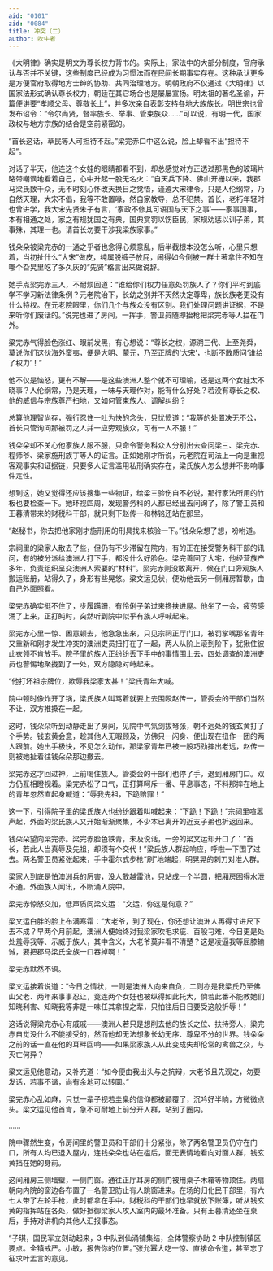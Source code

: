 ```yaml
---
aid: "0101"
zid: "0084"
title: 冲突（二）
author: 吹牛者
---
```


《大明律》确实是明文为尊长权力背书的。实际上，家法中的大部分制度，官府承认与否并不关键，这些制度已经成为习惯法而在民间长期事实存在。这种承认更多是方便官府取得地方士绅的协助、共同治理地方。明朝政府不仅通过《大明律》以国家法形式确认尊长权力，朝廷在其它场合也是屡屡宣扬。明太祖的著名圣谕，开篇便讲要“孝顺父母、尊敬长上”，并多次亲自表彰支持各地大族族长。明世宗也曾发布诏令：“令尔尚贤，督率族长、举事、管束族众……”可以说，有明一代，国家政权与地方宗族的结合是空前紧密的。



“首长这话，草民等人可担待不起。”梁完赤口中这么说，脸上却看不出“担待不起”。



对话了半天，他连这个女娃的眼睛都看不到，却总感觉对方正透过那黑色的玻璃片略带嘲讽地看着自己，心中升起一股无名火：“自天兵下降、佛山开栅以来，我郡马梁氏数千众，无不时刻心怀改天换日之觉悟，谨遵大宋律令。只是人伦纲常，乃自然天理，大宋不倡，我等不敢置喙，然自家教导，总不犯禁。首长，老朽年轻时也曾进学，我大宋先贤朱子有言，‘家政不修其可语国与天下之事’——家事国事，本有相通之处，家之有规犹国之有典，国典赏罚以饬臣民，家规劝惩以训子弟，其事殊，其理一也。请首长勿要干涉我梁族家事。”



钱朵朵被梁完赤的一通之乎者也念得心烦意乱，后半截根本没怎么听，心里只想着，当初扯什么“大宋”做皮，纯属脱裤子放屁，闹得如今倒被一群土著拿住不知在哪个旮旯里吃了多久灰的“先贤”格言出来做说辞。



她手点梁完赤三人，不耐烦回道：“谁给你们权力任意处罚族人了？你们平时到底学不学习新法律条例？元老院治下，长幼之别并不天然决定尊卑，族长族老更没有什么特权。在元老院眼里，你们几个与族众没有区别。我们处理问题讲证据，不是来听你们废话的。”说完也进了房间，一挥手，警卫员随即抬枪把梁完赤等人拦在门外。



梁完赤气得脸色涨红、眼前发黑，有心想说：“尊长之权，源溯三代、上至尧舜，莫说你们这伙海外蛮夷，便是大明、蒙元，乃至正牌的‘大宋’，也断不敢质问‘谁给了权力’！”



他不仅是恼怒，更有不解——是这些澳洲人整个就不可理喻，还是这两个女娃太不晓事？人伦纲常，乃是天理，一味与天理作对，能有什么好处？若没有尊长之权、他的威信与宗族尊严扫地，又如何管束族人、调解纠纷？



总算他理智尚存，强行忍住一吐为快的念头，只忧愤道：“我等的处置决无不公，首长只管询问那被罚之人并一应旁观族众，可有一人不服！”



钱朵朵却不关心他家族人服不服，只命令警务科众人分别出去查问梁三、梁完赤、程师爷、梁家施刑族丁等人的证言。正如她刚才所说，元老院在司法上一向是重视客观事实和证据链，只要多人证言滥用私刑确实存在，梁氏族人怎么想并不影响事件定性。



想到这，她又觉得还应该搜集一些物证，给梁三验伤自不必说，那行家法所用的竹板也要检查一下。她环视四周，发现警务科的人都已经出去问询了，除了警卫员和王暮清带来的财税科干部，就只剩下赵传一和林铭还站在那里。



“赵秘书，你去把他家刚才施刑用的刑具找来核验一下。”钱朵朵想了想，吩咐道。





宗祠里的梁家人散去了些，但仍有不少滞留在院内，有的正在接受警务科干部的讯问，有的被分派给澳洲人打下手，都没什么好脸色。梁完善回了大宅，他经营族产多年，负责组织呈交澳洲人索要的“材料”。梁完赤则没敢离开，候在门口旁观族人搬运账册，站得久了，身形有些晃悠。梁文运见状，便劝他去另一侧厢房暂歇，由自己外面照看。



梁完赤确实挺不住了，步履蹒跚，有伶俐子弟过来搀扶进屋。他坐了一会，疲劳感涌了上来，正打盹时，突然听到院中似乎有族人呼喊起来。



梁完赤心里一惊、困意顿去，他急急出来，只见宗祠正厅门口，被罚掌嘴那名青年又重新和刚才发生冲突的澳洲吏员扭打在了一起，两人从阶上滚到阶下，犹揪住彼此衣领不肯放手。院子里的族人正纷纷丢下手中的事情围上去，四处调查的澳洲吏员也警惕地聚拢到了一处，双方隐隐对峙起来。



“他打坏祖宗牌位，欺辱我梁家太甚！”梁氏青年大喊。



院中顿时像炸开了锅，梁氏族人叫骂着就要上去围殴赵传一，管委会的干部们当然不让，双方推搡在一起。



这时，钱朵朵听到动静走出了房间，见院中气氛剑拔弩张，朝不远处的钱玄黄打了个手势。钱玄黄会意，趁其他人无暇顾及，仿佛只一闪身、便出现在扭作一团的两人跟前。她出手极快，不见怎么动作，那梁家青年已被一股巧劲摔出老远，赵传一则被她扯着往钱朵朵那边撤去。



梁完赤这才回过神，上前喝住族人。管委会的干部们也停了手，退到厢房门口。双方仍互相瞪视着。梁完赤松了口气，正打算呵斥一番、平息事态，不料那摔在地上的青年忽然直起身喊道：“辱我先祖，下跪赔罪！”



这一下，引得院子里的梁氏族人也纷纷跟着叫喊起来：“下跪！下跪！”宗祠里喧嚣声起，外面的梁氏族人又开始渐渐聚集，不少本已离开的近支子弟也折返回来。



钱朵朵望向梁完赤。梁完赤脸色铁青，未及说话，一旁的梁文运却开口了：“首长，若此人当真辱及先祖，却须有个交代！”梁氏族人群起响应，呼啦一下围了过去。两名警卫员紧张起来，手中霍尔式步枪“刷”地端起，明晃晃的刺刀对准人群。



梁家人到底是怕澳洲兵的厉害，没人敢越雷池，只站成一个半圆，把厢房困得水泄不通。外面族人闻讯，不断涌入院中。



梁完赤惊怒交加，低声质问梁文运：“文运，你这是何意？”



梁文运白胖的脸上布满寒霜：“大老爷，到了现在，你还想让澳洲人再得寸进尺下去不成？早两个月前起，澳洲人便始终对我梁家吹毛求疵、百般刁难，今日更是处处羞辱我等、示威于族人，其中含义，大老爷莫非看不清楚？这是凌逼我等屈膝输诚，要把郡马梁氏全族一口吞掉啊！”



梁完赤默然不语。



梁文运接着说道：“今日之情状，一则是澳洲人向来自负，二则亦是我梁氏乃至佛山父老、两年来事事忍让，竟连两个女娃也被纵得如此托大，倘若此番不能教她们知晓利害、知晓我等非是一味任其拿捏之辈，只怕往后日日要受这般折辱！”



这话说得梁完赤心有戚戚——澳洲人若只是想削去他的族长之位、扶持旁人，梁完赤自觉没什么不能接受的，然而他却无法想象长幼无序、尊卑不分的世界。钱朵朵之前的话一直在他的耳畔回响——如果梁家族人从此变成失却伦常的禽兽之众，与灭亡何异？



梁文运见他意动，又补充道：“如今便由我出头与之抗辩，大老爷且先观之，勿要发话，若事不谐，尚有余地可以转圜。”



梁完赤心乱如麻，只觉一辈子视若圭臬的信仰都被颠覆了，沉吟好半晌，方微微点头。梁文运见他首肯，急不可耐地上前分开人群，站到了圈内。



……



院中骤然生变，令房间里的警卫员和干部们十分紧张，除了两名警卫员仍守在门口，所有人均已退入屋内，连钱朵朵也站在槛后，面无表情地看向对面人群，钱玄黄挡在她的身前。



这间厢房三侧墙壁，一侧门窗。通往正厅耳房的侧门被用桌子木箱等物顶住。两扇朝向内院的窗边各布置了一名警卫防止有人跳窗进来。在场的归化民干部里，有六七人带了左轮手枪，此时都拿在手中。财税科的干部们也早就放下账簿，听从钱玄黄的指挥站在各处，做好抵御梁家人攻入室内的最坏准备。只有王暮清还坐在桌后，手持对讲机向其他人汇报事态。



“子琪，国民军立刻动起来，3 中队到仙涌铺集结，全体警察协助 2 中队控制镇区要点。全镇戒严。小敏，报告你的位置。”张允幂大吃一惊、直接命令道，甚至忘了征求叶孟言的意见。




